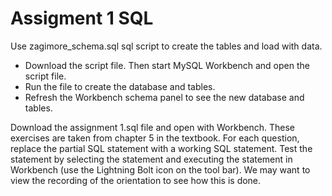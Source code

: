 # Assigment 1 SQL

Use zagimore_schema.sql sql script to create the tables and load with data.

- Download the script file. Then start MySQL Workbench and open the script file.  
- Run the file to create the database and tables.
- Refresh the Workbench schema panel to see the new database and tables.


Download the  assignment 1.sql  file and open with Workbench. 
These exercises are taken from chapter 5 in the textbook.
For each question, replace the partial SQL statement with a working SQL statement. 
Test the statement by selecting the statement and executing the statement in Workbench (use the Lightning Bolt icon on the tool bar).  We may want to view the recording of the orientation to see how this is done.
